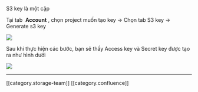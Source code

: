 S3 key là một cặp 

Tại tab  **Account** , chọn project muốn tạo key → Chọn tab S3 key → Generate s3 key

![](images/storage/image2020-4-13_14-22-32.png)



Sau khi thực hiện các bước, bạn sẽ thấy Access key và Secret key được tạo ra như hình dưới

![](images/storage/image2020-4-13_14-23-34.png)



*****

[[category.storage-team]] 
[[category.confluence]] 
